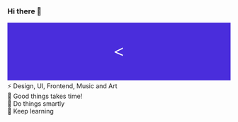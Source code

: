 ### Hi there 👋
<img src="assets/banner.svg" />
⚡ Design, UI, Frontend, Music and Art <br />
💬 Good things takes time!<br />
🔮 Do things smartly <br />
📖 Keep learning

<!--
**sendy34/sendy34** is a ✨ _special_ ✨ repository because its `README.md` (this file) appears on your GitHub profile.

Here are some ideas to get you started:

- 🔭 I’m currently working on ...
- 🌱 I’m currently learning ...
- 👯 I’m looking to collaborate on ...
- 🤔 I’m looking for help with ...
- 💬 Ask me about ...
- 📫 How to reach me: ...
- 😄 Pronouns: ...
- ⚡ Fun fact: ...
-->
